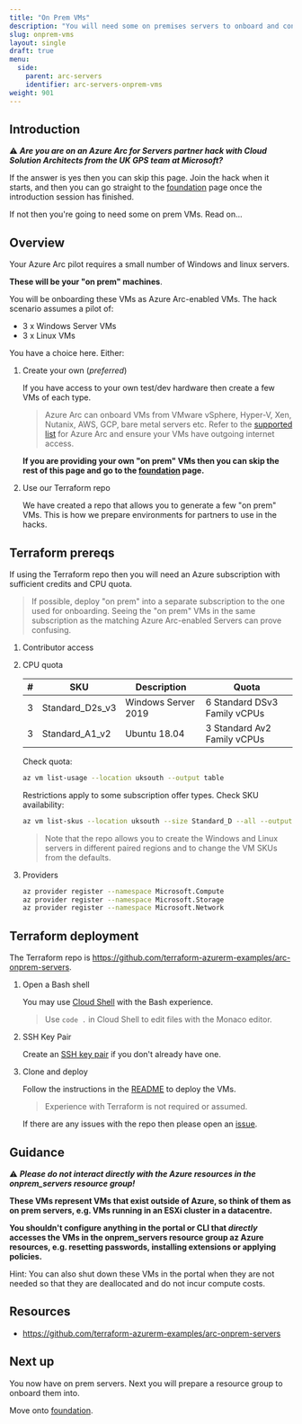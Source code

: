 ```yaml
---
title: "On Prem VMs"
description: "You will need some on premises servers to onboard and connect to Azure as part of the pilot. Create then on the platform of your choice, or spin them up in Azure using our Terraform repo."
slug: onprem-vms
layout: single
draft: true
menu:
  side:
    parent: arc-servers
    identifier: arc-servers-onprem-vms
weight: 901
---
```


## Introduction

⚠️ ***Are you are on an Azure Arc for Servers partner hack with Cloud Solution Architects from the UK GPS team at Microsoft?***

If the answer is yes then you can skip this page. Join the hack when it starts, and then you can go straight to the [foundation](../foundation) page once the introduction session has finished.

If not then you're going to need some on prem VMs. Read on...

## Overview

Your Azure Arc pilot requires a small number of Windows and linux servers.

**These will be your "on prem" machines**.

You will be onboarding these VMs as Azure Arc-enabled VMs. The hack scenario assumes a pilot of:

* 3 x Windows Server VMs
* 3 x Linux VMs

You have a choice here. Either:

1. Create your own (*preferred*)

    If you have access to your own test/dev hardware then create a few VMs of each type.

    > Azure Arc can onboard VMs from VMware vSphere, Hyper-V, Xen, Nutanix, AWS, GCP, bare metal servers etc. Refer to the [supported list](https://docs.microsoft.com/azure/azure-arc/servers/agent-overview#prerequisites) for Azure Arc and ensure your VMs have  outgoing internet access.

    **If you are providing your own "on prem" VMs then you can skip the rest of this page and go to the [foundation](../foundation) page.**

1. Use our Terraform repo

    We have created a repo that allows you to generate a few "on prem" VMs. This is how we prepare environments for partners to use in the hacks.

## Terraform prereqs

If using the Terraform repo then you will need an Azure subscription with sufficient credits and CPU quota.

> If possible, deploy "on prem" into a separate subscription to the one used for onboarding. Seeing the "on prem" VMs in the same subscription as the matching Azure Arc-enabled Servers can prove confusing.

1. Contributor access
1. CPU quota

    | # | SKU | Description | Quota |
    |---|---|---|---|
    | 3 | Standard_D2s_v3 | Windows Server 2019 | 6 Standard DSv3 Family vCPUs |
    | 3 | Standard_A1_v2 | Ubuntu 18.04 | 3 Standard Av2 Family vCPUs |

    Check quota:

    ```bash
    az vm list-usage --location uksouth --output table
    ```

    Restrictions apply to some subscription offer types. Check SKU availability:

    ```bash
    az vm list-skus --location uksouth --size Standard_D --all --output table
    ```

    > Note that the repo allows you to create the Windows and Linux servers in different paired regions and to change the VM SKUs from the defaults.

1. Providers

    ```bash
    az provider register --namespace Microsoft.Compute
    az provider register --namespace Microsoft.Storage
    az provider register --namespace Microsoft.Network
    ```

## Terraform deployment

The Terraform repo is <https://github.com/terraform-azurerm-examples/arc-onprem-servers>.

1. Open a Bash shell

    You may use [Cloud Shell](https://shell.azure/com) with the Bash experience.

    > Use `code .` in Cloud Shell to edit files with the Monaco editor.

1. SSH Key Pair

    Create an [SSH key pair](https://docs.microsoft.com/azure/virtual-machines/linux/mac-create-ssh-keys) if you don't already have one.

1. Clone and deploy

    Follow the instructions in the [README](https://github.com/terraform-azurerm-examples/arc-onprem-servers#readme) to deploy the VMs.

    > Experience with Terraform is not required or assumed.

    If there are any issues with the repo then please open an [issue](https://github.com/terraform-azurerm-examples/arc-onprem-servers/issues).

## Guidance

⚠️ ***Please do not interact directly with the Azure resources in the onprem_servers resource group!***

**These VMs represent VMs that exist outside of Azure, so think of them as on prem servers, e.g. VMs running in an ESXi cluster in a datacentre.**

**You shouldn't configure anything in the portal or CLI that *directly* accesses the VMs in the onprem_servers resource group az Azure resources, e.g. resetting passwords, installing extensions or applying policies.**

Hint: You can also shut down these VMs in the portal when they are not needed so that they are deallocated and do not incur compute costs.

## Resources

* <https://github.com/terraform-azurerm-examples/arc-onprem-servers>

## Next up

You now have on prem servers. Next you will prepare a resource group to onboard them into.

Move onto [foundation](../foundation).
